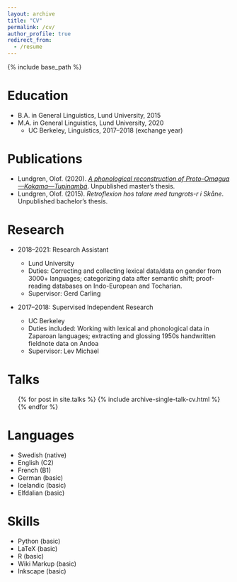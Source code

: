 ```yaml
---
layout: archive
title: "CV"
permalink: /cv/
author_profile: true
redirect_from:
  - /resume
---
```


{% include base_path %}

Education
======
* B.A. in General Linguistics, Lund University, 2015
* M.A. in General Linguistics, Lund University, 2020
  * UC Berkeley, Linguistics, 2017–2018 (exchange year)

Publications
======
* Lundgren, Olof. (2020). <i>[A phonological reconstruction of Proto-Omagua—Kokama—Tupinambá](http://lup.lub.lu.se/student-papers/record/9007022)</i>. Unpublished master’s thesis.
* Lundgren, Olof. (2015). <i>Retroflexion hos talare med tungrots-r i Skåne</i>. Unpublished bachelor’s thesis.

Research
======
* 2018–2021: Research Assistant
  * Lund University
  * Duties: Correcting and collecting lexical data/data on gender from 3000+ languages; categorizing data after semantic shift; proof-reading databases on Indo-European and Tocharian.
  * Supervisor: Gerd Carling

* 2017–2018: Supervised Independent Research
  * UC Berkeley
  * Duties included: Working with lexical and phonological data in Zaparoan languages; extracting and glossing 1950s handwritten fieldnote data on Andoa
  * Supervisor: Lev Michael

Talks
======
  <ul>{% for post in site.talks %}
    {% include archive-single-talk-cv.html %}
  {% endfor %}</ul>
  
Languages
======
* Swedish (native)
* English (C2)
* French (B1)
* German (basic)
* Icelandic (basic)
* Elfdalian (basic) 

Skills
======
 * Python (basic) 
 * LaTeX (basic) 
 * R (basic) 
 * Wiki Markup (basic)
 * Inkscape (basic)
  
